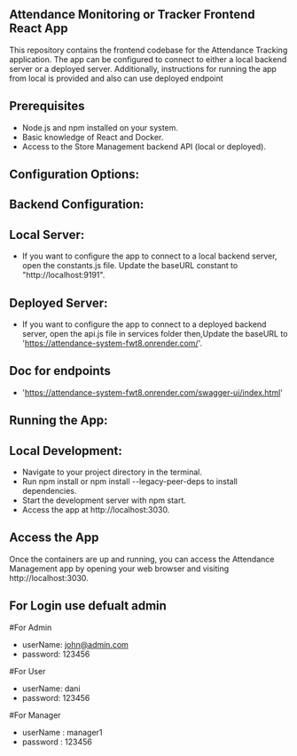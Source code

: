 ## Attendance Monitoring or Tracker Frontend React App

This repository contains the frontend codebase for the Attendance Tracking application. The app can be configured to connect to either a local backend server or a deployed server. Additionally, instructions for running the app from local is provided and also can use deployed endpoint


## Prerequisites

- Node.js and npm installed on your system.
- Basic knowledge of React and Docker.
- Access to the Store Management backend API (local or deployed).

## Configuration Options:
## Backend Configuration:
## Local Server:

- If you want to configure the app to connect to a local backend server, open the constants.js file.
  Update the baseURL constant to "http://localhost:9191".

## Deployed Server:

- If you want to configure the app to connect to a deployed backend server, open the api.js file in services folder then,Update the baseURL to 'https://attendance-system-fwt8.onrender.com/'.

## Doc for endpoints
- 'https://attendance-system-fwt8.onrender.com/swagger-ui/index.html'


## Running the App:
## Local Development:

- Navigate to your project directory in the terminal.
- Run npm install or npm install --legacy-peer-deps
 to install dependencies.
- Start the development server with npm start.
- Access the app at http://localhost:3030.


## Access the App
Once the containers are up and running, you can access the Attendance Management app by opening your web browser and visiting http://localhost:3030.

## For Login use defualt admin 

#For Admin
- userName: john@admin.com
- password: 123456

#For User

 - userName: dani
 - password: 123456

#For Manager
  - userName : manager1
  - password : 123456
